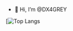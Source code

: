 - 👋 Hi, I’m @DX4GREY

[![Top Langs]([https://github-readme-stats.vercel.app/api?username=DX4GREY])



